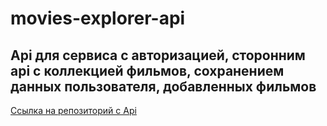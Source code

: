 # movies-explorer-api

## Api для сервиса с авторизацией, сторонним api с коллекцией фильмов, сохранением данных пользователя, добавленных фильмов

[Ссылка на репозиторий с Api](https://raibdev.nomoredomains.rocks)
